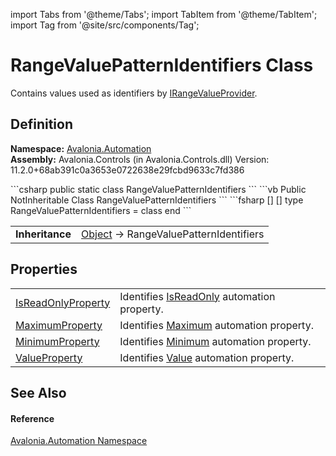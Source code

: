 import Tabs from '@theme/Tabs'; 
import TabItem from '@theme/TabItem'; 
import Tag from '@site/src/components/Tag'; 

# RangeValuePatternIdentifiers Class


Contains values used as identifiers by <a href="T_Avalonia_Automation_Provider_IRangeValueProvider">IRangeValueProvider</a>.



## Definition
**Namespace:** <a href="N_Avalonia_Automation">Avalonia.Automation</a>  
**Assembly:** Avalonia.Controls (in Avalonia.Controls.dll) Version: 11.2.0+68ab391c0a3653e0722638e29fcbd9633c7fd386

<Tabs groupId="api-code-preview">
<TabItem value="csharp" label="C#">
```csharp
public static class RangeValuePatternIdentifiers
```
</TabItem>
<TabItem value="vb" label="VB">
```vb
Public NotInheritable Class RangeValuePatternIdentifiers
```
</TabItem>
<TabItem value="fsharp" label="F#">
```fsharp
[<AbstractClassAttribute>]
[<SealedAttribute>]
type RangeValuePatternIdentifiers = class end
```
</TabItem>
</Tabs>

<table>
<tr><td><strong>Inheritance</strong></td><td><a href="https://learn.microsoft.com/dotnet/api/system.object" target="_blank" rel="noopener noreferrer">Object</a>  →  RangeValuePatternIdentifiers</td></tr>
</table>



## Properties
<table>
<tr>
<td><a href="P_Avalonia_Automation_RangeValuePatternIdentifiers_IsReadOnlyProperty">IsReadOnlyProperty</a></td>
<td>Identifies <a href="P_Avalonia_Automation_Provider_IRangeValueProvider_IsReadOnly">IsReadOnly</a> automation property.</td>
</tr>
<tr>
<td><a href="P_Avalonia_Automation_RangeValuePatternIdentifiers_MaximumProperty">MaximumProperty</a></td>
<td>Identifies <a href="P_Avalonia_Automation_Provider_IRangeValueProvider_Maximum">Maximum</a> automation property.</td>
</tr>
<tr>
<td><a href="P_Avalonia_Automation_RangeValuePatternIdentifiers_MinimumProperty">MinimumProperty</a></td>
<td>Identifies <a href="P_Avalonia_Automation_Provider_IRangeValueProvider_Minimum">Minimum</a> automation property.</td>
</tr>
<tr>
<td><a href="P_Avalonia_Automation_RangeValuePatternIdentifiers_ValueProperty">ValueProperty</a></td>
<td>Identifies <a href="P_Avalonia_Automation_Provider_IRangeValueProvider_Value">Value</a> automation property.</td>
</tr>
</table>

## See Also


#### Reference
<a href="N_Avalonia_Automation">Avalonia.Automation Namespace</a>  
